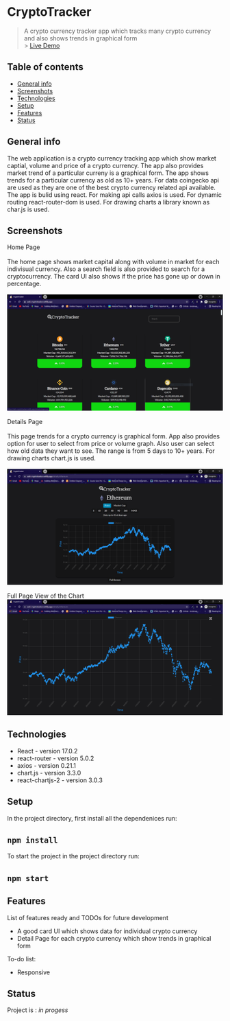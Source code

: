 # CryptoTracker

> A crypto currency tracker app which tracks many crypto currency and also shows trends in graphical form<br /> > [Live Demo](https://ashi-cryptotracker.netlify.app/)

## Table of contents

- [General info](#general-info)
- [Screenshots](#screenshots)
- [Technologies](#technologies)
- [Setup](#setup)
- [Features](#features)
- [Status](#status)

## General info

The web application is a crypto currency tracking app which show market captial, volume and price of a crypto currency. The app also provides market trend of a particular curreny is a graphical form. The app shows trends for a particular currency as old as 10+ years. For data coingecko api are used as they are one of the best crypto currency related api available. The app is bulid using react. For making api calls axios is used. For dynamic routing react-router-dom is used. For drawing charts a library known as char.js is used.

## Screenshots

Home Page
<br/>
<br/>
The home page shows market capital along with volume in market for each indivisual currency. Also a search field is also provided to search for a cryptocurrency. The card UI also shows if the price has gone up or down in percentage.
<br/>
<br/>
![Home Page](images/Home.PNG)

Details Page
<br/>
<br/>
This page trends for a crypto currency is graphical form. App also provides option for user to select from price or volume graph. Also user can select how old data they want to see. The range is from 5 days to 10+ years. For drawing charts chart.js is used.
<br/>
<br/>
![Details](images/Details.PNG)

Full Page View of the Chart
![FullPage](images/Full_Screen.png)

## Technologies

- React - version 17.0.2
- react-router - version 5.0.2
- axios - version 0.21.1
- chart.js - version 3.3.0
- react-chartjs-2 - version 3.0.3

## Setup

In the project directory, first install all the dependenices run:

## `npm install`

To start the project in the project directory run:

## `npm start`

## Features

List of features ready and TODOs for future development

- A good card UI which shows data for individual crypto currency
- Detail Page for each crypto currency which show trends in graphical form

To-do list:

- Responsive

## Status

Project is : _in progess_
